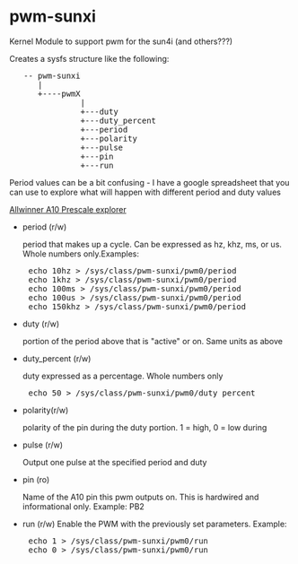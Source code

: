 pwm-sunxi
=========

Kernel Module to support pwm for the sun4i (and others???)

Creates a sysfs structure like the following:

<pre>
   -- pwm-sunxi
      |
      +----pwmX
               |
               +---duty
               +---duty_percent
               +---period
               +---polarity
               +---pulse
               +---pin
               +---run
</pre>


Period values can be a bit confusing - I have a google spreadsheet that you can 
use to explore what will happen with different period and duty values

[Allwinner A10 Prescale explorer](https://docs.google.com/spreadsheet/ccc?key=0Au-b3-RMznaCdEFkSGtESC1BVkd6T0pSdGZjTXl2YWc&usp=sharing)

* period (r/w)

  period that makes up a cycle.  Can be expressed as hz, khz, ms, or us.  Whole numbers only.Examples:

<pre>
    echo 10hz > /sys/class/pwm-sunxi/pwm0/period
    echo 1khz > /sys/class/pwm-sunxi/pwm0/period
    echo 100ms > /sys/class/pwm-sunxi/pwm0/period
    echo 100us > /sys/class/pwm-sunxi/pwm0/period
    echo 150khz > /sys/class/pwm-sunxi/pwm0/period
</pre>

* duty (r/w)

  portion of the period above that is "active" or on.  Same units as above

* duty_percent (r/w)

  duty expressed as a percentage.  Whole numbers only

<pre>
    echo 50 > /sys/class/pwm-sunxi/pwm0/duty_percent
</pre>

* polarity(r/w)

  polarity of the pin during the duty portion.
  1 = high, 0 = low during

* pulse (r/w)

  Output one pulse at the specified period and duty

* pin (ro)

  Name of the A10 pin this pwm outputs on.  This is hardwired and informational only.
  Example:  PB2

* run (r/w)
  Enable the PWM with the previously set parameters.  Example:

<pre>
    echo 1 > /sys/class/pwm-sunxi/pwm0/run
    echo 0 > /sys/class/pwm-sunxi/pwm0/run
</pre>

